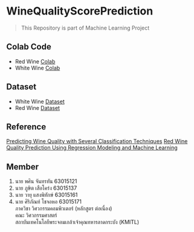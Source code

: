 # WineQualityScorePrediction
> This Repository is part of Machine Learning Project 
## Colab Code
- Red Wine [Colab](https://colab.research.google.com/drive/1EAKycJeLX5Ak5KGElpAwQzC6Q4OvYbv_?usp=sharing)
- White Wine [Colab](https://colab.research.google.com/drive/1jlC0uivU32PAATmLi_dagJ18VRDv6hgi?usp=sharing)
## Dataset
- White Wine [Dataset](https://www.kaggle.com/datasets/brendan45774/wine-quality?select=winequality-white.csv)
- Red Wine [Dataset](https://www.kaggle.com/datasets/brendan45774/wine-quality?select=winequality-red.csv)
## Reference
[Predicting Wine Quality with Several Classification Techniques](https://towardsdatascience.com/predicting-wine-quality-with-several-classification-techniques-179038ea6434)
[Red Wine Quality Prediction Using Regression Modeling and Machine Learning](https://towardsdatascience.com/red-wine-quality-prediction-using-regression-modeling-and-machine-learning-7a3e2c3e1f46)
## Member
1. นาย พศิน จันทรทัน 63015121
2. นาย ภูษิต เสือโคร่ง 63015137
3. นาย วายุ แสงพิทักษ์ 63015161
4. นาย ศิริภัณท์ โชจอหอ 63015171  
ภาควิชา วิศวกรรมคอมพิวเตอร์ (หลักสูตร ต่อเนื่อง)  
คณะ วิศวกรรมศาสตร์  
สถาบันเทคโนโลยีพระจอมเกล้าเจ้าคุณทหารลาดกระบัง (KMITL)  


